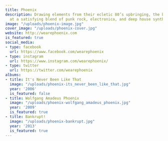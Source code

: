 ```yaml
---
title: Phoenix
description: Drawing elements from their ecletic 80’s upbringing, the band arrives
  at a satisfying blend of punk rock, electronica, and deep house synthesizers.
image: "/uploads/phoenix-image.jpg"
cover_image: "/uploads/phoenix-cover.jpg"
website: http://wearephoenix.com
is_featured: true
social_media:
- type: facebook
  url: https://www.facebook.com/wearephoenix
- type: instagram
  url: https://www.instagram.com/wearephoenix/
- type: twitter
  url: https://twitter.com/wearephoenix
albums:
- title: It's Never Been Like That
  image: "/uploads/phoenix-its_never_been_like_that.jpg"
  year: '2006'
  is_featured: false
- title: Wolfgang Amadeus Phoenix
  image: "/uploads/phoenix-wolfgang_amadeus_phoenix.jpg"
  year: '2009'
  is_featured: true
- title: Bankrupt!
  image: "/uploads/phoenix-bankrupt.jpg"
  year: '2013'
  is_featured: true
---
```



